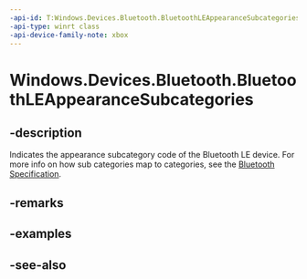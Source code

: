```yaml
---
-api-id: T:Windows.Devices.Bluetooth.BluetoothLEAppearanceSubcategories
-api-type: winrt class
-api-device-family-note: xbox
---
```


<!-- Class syntax.
public class BluetoothLEAppearanceSubcategories 
-->

# Windows.Devices.Bluetooth.BluetoothLEAppearanceSubcategories

## -description
Indicates the appearance subcategory code of the Bluetooth LE device. For more info on how sub categories map to categories, see the [Bluetooth Specification](https://www.bluetooth.com/specifications/gatt/viewer?attributeXmlFile=org.bluetooth.characteristic.gap.appearance.xml&u=org.bluetooth.characteristic.gap.appearance.xml).

## -remarks

## -examples

## -see-also
